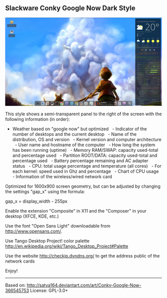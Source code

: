 
Slackware Conky Google Now Dark Style
-------------------------------------

![screenshot](https://github.com/51114u9/conky-themes/raw/master/slackware-conky-google-now-dark/screenshot.jpg)

This style shows a semi-transparent panel to the right of the screen
with the following information (in order):

  - Weather based on "google now" but optimized
  - Indicator of the number of desktops and the current desktop
  - Name of the distribution, OS and version
  - Kernel version and computer architecture
  - User name and hostname of the computer
  - How long the system has been running (uptime)
  - Memory RAM/SWAP: capacity used-total and percentage used
  - Partition ROOT/DATA: capacity used-total and percentage used
  - Battery percentage remaining and AC adapter status
  - CPU: total usage percentage and temperature (all cores)
  - For each kernel: speed used in Ghz and percentage
  - Chart of CPU usage
  - Information of the wireless/wired network card

Optimized for 1600x900 screen geometry, but can be adjusted by changing
the settings "gap_x" using the formula:

 gap_x = display_width - 255px

Enable the extension "Composite" in X11 and the "Composer" in your
desktop (XFCE, KDE, etc.)

Use the font "Open Sans Light" downloadable from http://www.opensans.com/.

Use Tango Desktop Project! color palette
http://en.wikipedia.org/wiki/Tango_Desktop_Project#Palette

Use the website http://checkip.dyndns.org/ to get the address public of
the network cards

Enjoy!

---

Based on: http://satya164.deviantart.com/art/Conky-Google-Now-366545753
License: GPL-3.0+

